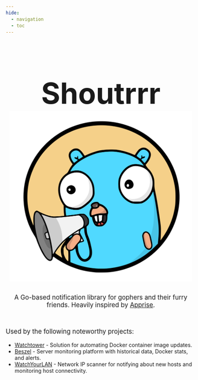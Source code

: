 ```yaml
---
hide:
  - navigation
  - toc
---
```

<!-- markdownlint-disable -->
<h1 style="font-size: clamp(3rem, 8vw, 5rem); text-align: center; margin-bottom: 0;">Shoutrrr</h1>

<div style="display: flex; justify-content: center; margin-bottom: 2rem;">
  <img src="assets/media/shoutrrr-logotype.svg" alt="Shoutrrr Logo" style="max-width: 100%; height: auto; max-height: 450px;" />
</div>

<p style="text-align: center; font-size: 1.2em">
  A Go-based notification library for gophers and their furry friends.
  Heavily inspired by <a href="https://github.com/caronc/apprise" target="_blank">Apprise</a>.
</p>
</br>
<p style="text-align: left; font-size: 1.2em">
Used by the following noteworthy projects:
<ul style="margin-left: 0">
  <li><a href="https://github.com/nicholas-fedor/watchtower" target="_blank">Watchtower</a> - Solution for automating Docker container image updates.</li>
  <li><a href="https://github.com/empowerists/beszel" target="_blank">Beszel</a> - Server monitoring platform with historical data, Docker stats, and alerts.</li>
  <li><a href="https://github.com/aceberg/WatchYourLAN" target="_blank">WatchYourLAN</a> - Network IP scanner for notifying about new hosts and monitoring host connectivity.</li>
</ul>
</p>
<!-- markdownlint-restore -->

